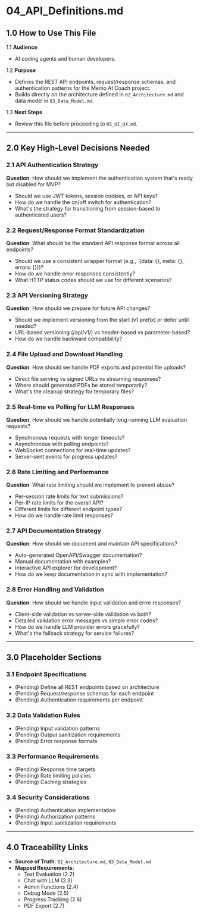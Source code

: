 # 04_API_Definitions.md

## 1.0 How to Use This File

1.1 **Audience**
- AI coding agents and human developers.

1.2 **Purpose**
- Defines the REST API endpoints, request/response schemas, and authentication patterns for the Memo AI Coach project.
- Builds directly on the architecture defined in `02_Architecture.md` and data model in `03_Data_Model.md`.

1.3 **Next Steps**
- Review this file before proceeding to `05_UI_UX.md`.

---

## 2.0 Key High-Level Decisions Needed

### 2.1 API Authentication Strategy
**Question**: How should we implement the authentication system that's ready but disabled for MVP?
- Should we use JWT tokens, session cookies, or API keys?
- How do we handle the on/off switch for authentication?
- What's the strategy for transitioning from session-based to authenticated users?

### 2.2 Request/Response Format Standardization
**Question**: What should be the standard API response format across all endpoints?
- Should we use a consistent wrapper format (e.g., `{data: {}, meta: {}, errors: []})?
- How do we handle error responses consistently?
- What HTTP status codes should we use for different scenarios?

### 2.3 API Versioning Strategy
**Question**: How should we prepare for future API changes?
- Should we implement versioning from the start (v1 prefix) or defer until needed?
- URL-based versioning (/api/v1/) vs header-based vs parameter-based?
- How do we handle backward compatibility?

### 2.4 File Upload and Download Handling
**Question**: How should we handle PDF exports and potential file uploads?
- Direct file serving vs signed URLs vs streaming responses?
- Where should generated PDFs be stored temporarily?
- What's the cleanup strategy for temporary files?

### 2.5 Real-time vs Polling for LLM Responses
**Question**: How should we handle potentially long-running LLM evaluation requests?
- Synchronous requests with longer timeouts?
- Asynchronous with polling endpoints?
- WebSocket connections for real-time updates?
- Server-sent events for progress updates?

### 2.6 Rate Limiting and Performance
**Question**: What rate limiting should we implement to prevent abuse?
- Per-session rate limits for text submissions?
- Per-IP rate limits for the overall API?
- Different limits for different endpoint types?
- How do we handle rate limit responses?

### 2.7 API Documentation Strategy
**Question**: How should we document and maintain API specifications?
- Auto-generated OpenAPI/Swagger documentation?
- Manual documentation with examples?
- Interactive API explorer for development?
- How do we keep documentation in sync with implementation?

### 2.8 Error Handling and Validation
**Question**: How should we handle input validation and error responses?
- Client-side validation vs server-side validation vs both?
- Detailed validation error messages vs simple error codes?
- How do we handle LLM provider errors gracefully?
- What's the fallback strategy for service failures?

---

## 3.0 Placeholder Sections

### 3.1 Endpoint Specifications
- (Pending) Define all REST endpoints based on architecture
- (Pending) Request/response schemas for each endpoint
- (Pending) Authentication requirements per endpoint

### 3.2 Data Validation Rules
- (Pending) Input validation patterns
- (Pending) Output sanitization requirements
- (Pending) Error response formats

### 3.3 Performance Requirements
- (Pending) Response time targets
- (Pending) Rate limiting policies
- (Pending) Caching strategies

### 3.4 Security Considerations
- (Pending) Authentication implementation
- (Pending) Authorization patterns
- (Pending) Input sanitization requirements

---

## 4.0 Traceability Links

- **Source of Truth**: `02_Architecture.md`, `03_Data_Model.md`
- **Mapped Requirements**: 
  - Text Evaluation (2.2)
  - Chat with LLM (2.3)
  - Admin Functions (2.4)
  - Debug Mode (2.5)
  - Progress Tracking (2.6)
  - PDF Export (2.7)
